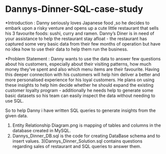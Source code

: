 # Dannys-Dinner-SQL-case-study
*Introduction :
Danny seriously loves Japanese food ,so he decides to embark upon a risky venture and opens up a cute little restaurant that sells his 3 favourite foods: sushi, curry and ramen.
Danny’s Diner is in need of your assistance to help the restaurant stay afloat - the restaurant has captured some very basic data from their few months of operation but have no idea how to use their data to help them run the business.

*Problem Statement :
Danny wants to use the data to answer  few questions about his customers, especially about their visiting patterns, how much money they’ve spent and also which menu items are their favourite. Having this deeper connection with his customers will help him deliver a better and more personalised experience for his loyal customers.
He plans on using these insights to help him decide whether he should expand the existing customer loyalty program - additionally he needs help to generate some basic datasets so his team can easily inspect the data without needing to use SQL.

So to help Danny i have written SQL queries to generate insights from the given data.
1) Entity Relationship Diagram.png is mapping of tables and columns in the database created in MySQL.
2) Dannys_Dinner_DB.sql is the code for creating DataBase schema and to insert values.
3)Dannys_Dinner_Solution.sql contains questions regarding sales of restaurant and SQL queries to answer them.
